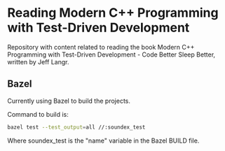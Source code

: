 # Reading Modern C++ Programming with Test-Driven Development

Repository with content related to reading the book Modern C++ Programming with Test-Driven Development - Code Better Sleep Better, written by Jeff Langr.

## Bazel

Currently using Bazel to build the projects.

Command to build is:

```bash
bazel test --test_output=all //:soundex_test
```

Where soundex_test is the "name" variable in the Bazel BUILD file.
